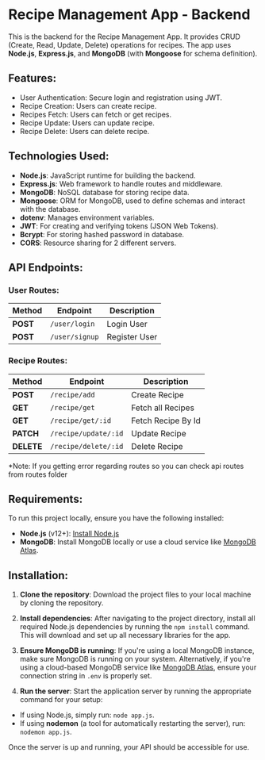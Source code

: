 # Recipe Management App - Backend

This is the backend for the Recipe Management App. It provides CRUD (Create, Read, Update, Delete) operations for recipes. The app uses **Node.js**, **Express.js**, and **MongoDB** (with **Mongoose** for schema definition).

## Features:
- User Authentication: Secure login and registration using JWT.
- Recipe Creation: Users can create recipe.
- Recipes Fetch: Users can fetch or get recipes.
- Recipe Update: Users can update recipe.
- Recipe Delete: Users can delete recipe.

## Technologies Used:
- **Node.js**: JavaScript runtime for building the backend.
- **Express.js**: Web framework to handle routes and middleware.
- **MongoDB**: NoSQL database for storing recipe data.
- **Mongoose**: ORM for MongoDB, used to define schemas and interact with the database.
- **dotenv**: Manages environment variables.
- **JWT**: For creating and verifying tokens (JSON Web Tokens).
- **Bcrypt**: For storing hashed password in database.
- **CORS**: Resource sharing for 2 different servers.

## API Endpoints:

### User Routes:

| Method | Endpoint                         | Description                        |
|--------|----------------------------------|------------------------------------|
| **POST**    | `/user/login`                    | Login User                      |
| **POST**     | `/user/signup`                    | Register User                  |

### Recipe Routes:

| Method | Endpoint                         | Description                        |
|--------|----------------------------------|------------------------------------|
| **POST**    | `/recipe/add`                    | Create Recipe                      |
| **GET**     | `/recipe/get`                    | Fetch all Recipes                  |
| **GET**     | `/recipe/get/:id`                    | Fetch Recipe By Id                 |
| **PATCH**   | `/recipe/update/:id`             | Update Recipe                      |
| **DELETE**  | `/recipe/delete/:id`             | Delete Recipe                      |

*Note: If you getting error regarding routes so you can check api routes from routes folder

## Requirements:
To run this project locally, ensure you have the following installed:

- **Node.js** (v12+): [Install Node.js](https://nodejs.org/)
- **MongoDB**: Install MongoDB locally or use a cloud service like [MongoDB Atlas](https://www.mongodb.com/cloud/atlas).

## Installation:

1. **Clone the repository**: Download the project files to your local machine by cloning the repository.

2. **Install dependencies**: After navigating to the project directory, install all required Node.js dependencies by running the `npm install` command. This will download and set up all necessary libraries for the app.

3. **Ensure MongoDB is running**: If you're using a local MongoDB instance, make sure MongoDB is running on your system. Alternatively, if you're using a cloud-based MongoDB service like [MongoDB Atlas](https://www.mongodb.com/cloud/atlas), ensure your connection string in `.env` is properly set.

4. **Run the server**: Start the application server by running the appropriate command for your setup:
- If using Node.js, simply run: `node app.js`.
- If using **nodemon** (a tool for automatically restarting the server), run: `nodemon app.js`.

Once the server is up and running, your API should be accessible for use.
